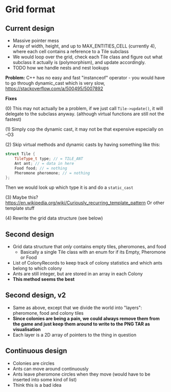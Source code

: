 # Grid format
## Current design
- Massive pointer mess
- Array of width, height, and up to MAX_ENTITIES_CELL (currently 4), where each cell contains a reference
to a Tile subclass
- We would loop over the grid, check each Tile class and figure out what subclass
it actually is (polymorphism), and update accordingly.
- TODO how we handle nests and nest lookups

**Problem:** C++ has no easy and fast "instanceof" operator - you would have to go through
dynamic_cast which is very slow, https://stackoverflow.com/a/500495/5007892

**Fixes**

(0) This may not actually be a problem, if we just call `Tile->update()`, it will delegate to the subclass
anyway. (although virtual functions are still not the fastest)

(1) Simply cop the dynamic cast, it may not be that expensive especially on -O3

(2) Skip virtual methods and dynamic casts by having something like this: 
```c++
struct Tile {
    TileType_t type; // = TILE_ANT
    Ant ant; // = data in here
    Food food; // = nothing
    Pheromone pheromone; // = nothing
}; 
```
Then we would look up which type it is and do a `static_cast`

(3) Maybe this? https://en.wikipedia.org/wiki/Curiously_recurring_template_pattern Or other template stuff

(4) Rewrite the grid data structure (see below)

## Second design
- Grid data structure that _only_ contains empty tiles, pheromones, and food
  - Basically a single Tile class with an enum for if its Empty, Pheromone or Food
- List of ColonyRecords to keep track of colony statistics and which ants belong to which colony
- Ants are still integer, but are stored in an array in each Colony
- **This method seems the best**

## Second design, v2
- Same as above, except that we divide the world into "layers": pheromone, food and colony tiles
- **Since colonies are being a pain, we could always remove them from the game and just keep them around
to write to the PNG TAR as visualisation**
- Each layer is a 2D array of pointers to the thing in question

## Continuous design
- Colonies are circles
- Ants can move around continuously
- Ants leave pheromone circles when they move (would have to be inserted into some kind of list)
- Think this is a bad idea